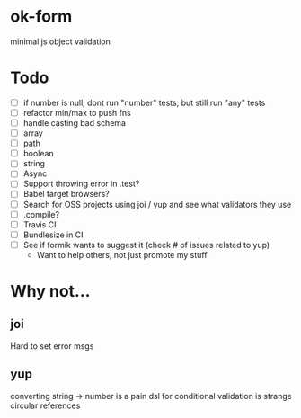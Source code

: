 # ok-form

minimal js object validation

# Todo

- [ ] if number is null, dont run "number" tests, but still run "any" tests
- [ ] refactor min/max to push fns
- [ ] handle casting bad schema
- [ ] array
- [ ] path
- [ ] boolean
- [ ] string
- [ ] Async
- [ ] Support throwing error in .test?
- [ ] Babel target browsers?
- [ ] Search for OSS projects using joi / yup and see what validators they use
- [ ] .compile?
- [ ] Travis CI
- [ ] Bundlesize in CI
- [ ] See if formik wants to suggest it (check # of issues related to yup)
  - Want to help others, not just promote my stuff

# Why not...

## joi

Hard to set error msgs

## yup

converting string -> number is a pain
dsl for conditional validation is strange
circular references
